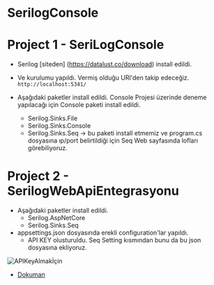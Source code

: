 # SerilogConsole

# Project 1 - SeriLogConsole
- Serilog [siteden] (https://datalust.co/download) install edildi.

- Ve kurulumu yapıldı. Vermiş olduğu URl'den takip edeceğiz. `http://localhost:5341/`

- Aşağıdaki paketler install edildi. Console Projesi üzerinde deneme yapılacağı için Console paketi install edildi.
  - Serilog.Sinks.File
  - Serilog.Sinks.Console
  - Serilog.Sinks.Seq  -> bu paketi install etmemiz ve program.cs dosyasına ıp/port belirtildiği için Seq Web sayfasında lofları görebiliyoruz.

# Project 2 - SerilogWebApiEntegrasyonu
- Aşağıdaki paketler install edildi.
	- Serilog.AspNetCore
	- Serilog.Sinks.Seq
- appsettings.json dosyasında erekli configuration'lar yapıldı.
	- API KEY olusturuldu. Seq Setting kısmından bunu da bu json dosyasına ekliyoruz.


![APIKeyAlmakİçin](https://user-images.githubusercontent.com/101207897/214882672-609578fb-aecf-4f0d-8360-13e3413b51fc.png)

- [Dokuman](https://github.com/serilog/serilog-aspnetcore)
